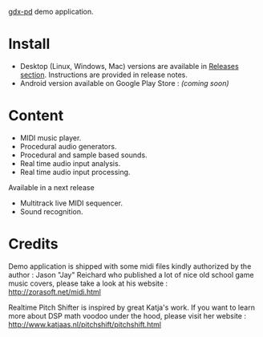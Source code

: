 
[gdx-pd](https://github.com/mgsx-dev/gdx-pd) demo application.

# Install

* Desktop (Linux, Windows, Mac) versions are available in [Releases section](https://github.com/mgsx-dev/gdx-pd-demo/releases). Instructions are provided in release notes.
* Android version available on Google Play Store : *(coming soon)*

# Content

* MIDI music player.
* Procedural audio generators.
* Procedural and sample based sounds.
* Real time audio input analysis.
* Real time audio input processing.

Available in a next release
* Multitrack live MIDI sequencer.
* Sound recognition.

# Credits

Demo application is shipped with some midi files kindly authorized by the author : Jason "Jay" Reichard who published a lot of
nice old school game music covers, please take a look at his website : http://zorasoft.net/midi.html

Realtime Pitch Shifter is inspired by great Katja's work. If you want to learn more about DSP math voodoo under the hood, please visit her website : http://www.katjaas.nl/pitchshift/pitchshift.html